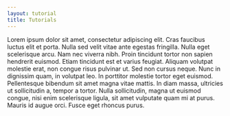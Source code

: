```yaml
---
layout: tutorial
title: Tutorials
---
```


Lorem ipsum dolor sit amet, consectetur adipiscing elit. Cras faucibus luctus elit et porta. Nulla sed velit vitae ante egestas fringilla. Nulla eget scelerisque arcu. Nam nec viverra nibh. Proin tincidunt tortor non sapien hendrerit euismod. Etiam tincidunt est et varius feugiat. Aliquam volutpat molestie erat, non congue risus pulvinar ut. Sed non cursus neque. Nunc in dignissim quam, in volutpat leo. In porttitor molestie tortor eget euismod. Pellentesque bibendum sit amet magna vitae mattis. In diam massa, ultricies ut sollicitudin a, tempor a tortor. Nulla sollicitudin, magna ut euismod congue, nisi enim scelerisque ligula, sit amet vulputate quam mi at purus. Mauris id augue orci. Fusce eget rhoncus purus.


